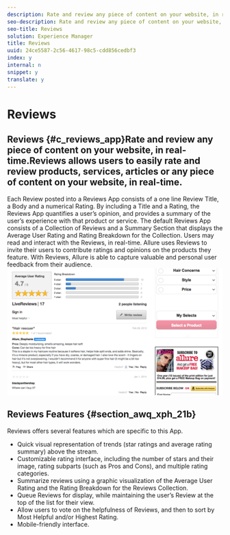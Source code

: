 ```yaml
---
description: Rate and review any piece of content on your website, in real-time.
seo-description: Rate and review any piece of content on your website, in real-time.
seo-title: Reviews
solution: Experience Manager
title: Reviews
uuid: 24ce5587-2c56-4617-98c5-cdd856cedbf3
index: y
internal: n
snippet: y
translate: y
---
```


# Reviews

## Reviews {#c_reviews_app}Rate and review any piece of content on your website, in real-time.Reviews allows users to easily rate and review products, services, articles or any piece of content on your website, in real-time.
Each Review posted into a Reviews App consists of a one line Review Title, a Body and a numerical Rating. By including a Title and a Rating, the Reviews App quantifies a user’s opinion, and provides a summary of the user’s experience with that product or service.
The default Reviews App consists of a Collection of Reviews and a Summary Section that displays the Average User Rating and Rating Breakdown for the Collection. Users may read and interact with the Reviews, in real-time.
Allure uses Reviews to invite their users to contribute ratings and opinions on the products they feature. With Reviews, Allure is able to capture valuable and personal user feedback from their audience.
![](images/ReviewsAllure.png) 
## Reviews Features {#section_awq_xph_21b}

Reviews offers several features which are specific to this App.

* Quick visual representation of trends (star ratings and average rating summary) above the stream.
* Customizable rating interface, including the number of stars and their image, rating subparts (such as Pros and Cons), and multiple rating categories.
* Summarize reviews using a graphic visualization of the Average User Rating and the Rating Breakdown for the Reviews Collection.
* Queue Reviews for display, while maintaining the user’s Review at the top of the list for their view.
* Allow users to vote on the helpfulness of Reviews, and then to sort by Most Helpful and/or Highest Rating.
* Mobile-friendly interface.
